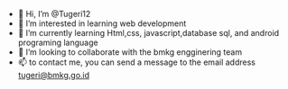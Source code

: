 - 👋 Hi, I’m @Tugeri12
- 👀 I’m interested in learning web development
- 🌱 I’m currently learning Html,css, javascript,database sql, and android programing language
- 💞️ I’m looking to collaborate with the bmkg engginering team
- 📫 to contact me, you can send a message to the email address tugeri@bmkg.go.id

<!---
Tugeri12/Tugeri12 is a ✨ special ✨ repository because its `README.md` (this file) appears on your GitHub profile.
You can click the Preview link to take a look at your changes.
--->
